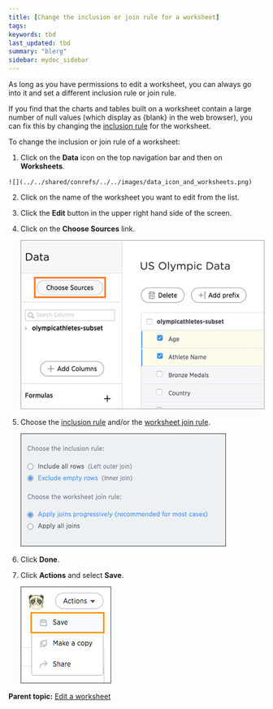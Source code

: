 ```yaml
---
title: [Change the inclusion or join rule for a worksheet]
tags: 
keywords: tbd
last_updated: tbd
summary: "blerg"
sidebar: mydoc_sidebar
---
```

As long as you have permissions to edit a worksheet, you can always go into it and set a different inclusion rule or join rule.

If you find that the charts and tables built on a worksheet contain a large number of null values (which display as \{blank\} in the web browser), you can fix this by changing the [inclusion rule](about_inclusion_rule.html#) for the worksheet.

To change the inclusion or join rule of a worksheet:

1.   Click on the **Data** icon on the top navigation bar and then on **Worksheets**.

    ![](../../shared/conrefs/../../images/data_icon_and_worksheets.png)

2.   Click on the name of the worksheet you want to edit from the list.
3.   Click the **Edit** button in the upper right hand side of the screen.
4.  Click on the **Choose Sources** link.

    ![](../../shared/conrefs/../../images/worksheet_add_sources_link.png)

5. Choose the [inclusion rule](about_inclusion_rule.html#) and/or the [worksheet join rule](progressive_joins.html#).

     ![](../../images/worksheet_join_incusion_rule.png "The worksheet join rule and inclusion rule")

6.   Click **Done**.
7.  Click **Actions** and select **Save**.

    ![](../../shared/conrefs/../../images/action_save_worksheet.png "Save a worksheet")


**Parent topic:** [Edit a worksheet](../../admin/worksheets/edit_worksheet.html)
